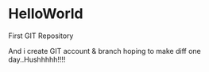 # HelloWorld
First GIT Repository

And i create GIT account & branch hoping to make diff one day..Hushhhhh!!!!
